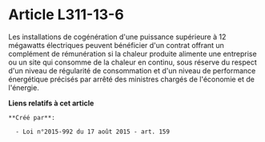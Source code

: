 # Article L311-13-6

Les installations de cogénération d'une puissance supérieure à 12 mégawatts électriques peuvent bénéficier d'un contrat
offrant un complément de rémunération si la chaleur produite alimente une entreprise ou un site qui consomme de la chaleur en
continu, sous réserve du respect d'un niveau de régularité de consommation et d'un niveau de performance énergétique précisés
par arrêté des ministres chargés de l'économie et de l'énergie.

**Liens relatifs à cet article**

	**Créé par**:

	  - Loi n°2015-992 du 17 août 2015 - art. 159
